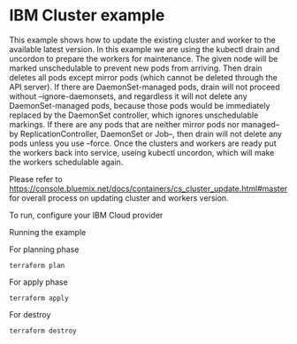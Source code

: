 # IBM Cluster example

This example shows how to update the existing cluster and worker to the available latest version. In this example we are using the kubectl drain and uncordon to 
prepare the workers for maintenance.
The given node will be marked unschedulable to prevent new pods from arriving. Then drain deletes all pods except mirror pods (which cannot be deleted through the API server). If there are DaemonSet-managed pods, drain will not proceed without –ignore-daemonsets, and regardless it will not delete any DaemonSet-managed pods, because those pods would be immediately replaced by the DaemonSet controller, which ignores unschedulable markings. If there are any pods that are neither mirror pods nor managed–by ReplicationController, DaemonSet or Job–, then drain will not delete any pods unless you use –force.
Once the clusters and workers are ready put the workers back into service, useing kubectl uncordon, which will make the workers schedulable again.

Please refer to https://console.bluemix.net/docs/containers/cs_cluster_update.html#master for overall process on updating cluster and workers version.

To run, configure your IBM Cloud provider

Running the example

For planning phase 

```
terraform plan
```

For apply phase

```
terraform apply
```

For destroy

```
terraform destroy
```